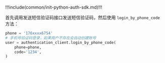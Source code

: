 !!!include(common/init-python-auth-sdk.md)!!!

首先调用发送短信验证码接口发送短信验证码，然后使用 `login_by_phone_code` 方法：

```python
phone = '176xxxx6754'
# 手机号验证码登录，如果用户不存在会自动创建账号
user = authentication_client.login_by_phone_code(
    phone=phone,
    code='1234',
)
```